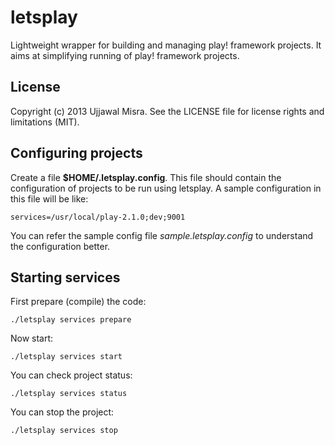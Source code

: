 # letsplay

Lightweight wrapper for building and managing play! framework projects. It aims at simplifying running of play! framework projects.

## License

Copyright (c) 2013 Ujjawal Misra. See the LICENSE file for license rights and limitations (MIT).


## Configuring projects

Create a file **$HOME/.letsplay.config**. This file should contain the configuration of projects to be run using letsplay.
A sample configuration in this file will be like:

    services=/usr/local/play-2.1.0;dev;9001

You can refer the sample config file *sample.letsplay.config* to understand the configuration better.


## Starting services

First prepare (compile) the code:

    ./letsplay services prepare

Now start:

    ./letsplay services start

You can check project status:

    ./letsplay services status

You can stop the project:

    ./letsplay services stop


